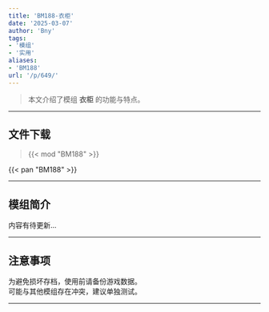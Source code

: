 ```yaml
---
title: 'BM188-衣柜'
date: '2025-03-07'
author: 'Bny'
tags:
- '模组'
- '实用'
aliases:
- 'BM188'
url: '/p/649/'
---
```


> 本文介绍了模组 **衣柜** 的功能与特点。

---

## 文件下载  

> {{< mod "BM188" >}}  

{{< pan "BM188" >}}  

---

## 模组简介

>  
内容有待更新...  

---

## 注意事项

>  
为避免损坏存档，使用前请备份游戏数据。  
可能与其他模组存在冲突，建议单独测试。  

---

